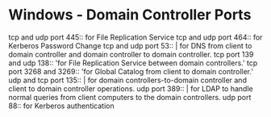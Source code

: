 # Windows - Domain Controller Ports

tcp and udp port 445:: for File Replication Service
tcp and udp port 464:: for Kerberos Password Change
tcp and udp port 53:: |
    for DNS from client to domain controller and domain controller to domain
    controller.
tcp port 139 and udp 138:: 'for File Replication Service between domain controllers.'
tcp port 3268 and 3269:: 'for Global Catalog from client to domain controller.'
udp and tcp port 135:: |
    for domain controllers-to-domain controller and client to domain
    controller operations.
udp port 389:: |
    for LDAP to handle normal queries from client computers to the domain
    controllers.
udp port 88:: for Kerberos authentication
